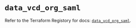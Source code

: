 # `data_vcd_org_saml`

Refer to the Terraform Registory for docs: [`data_vcd_org_saml`](https://registry.terraform.io/providers/vmware/vcd/3.10.0/docs/data-sources/org_saml).
